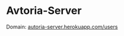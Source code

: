 # Avtoria-Server

Domain: [autoria-server.herokuapp.com/users](https://autoria-server.herokuapp.com/)
